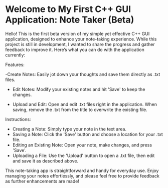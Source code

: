 
# Welcome to My First C++ GUI Application: Note Taker (Beta)
Hello! This is the first beta version of my simple yet effective C++ GUI application, designed to enhance your note-taking experience. While this project is still in development, I wanted to share the progress and gather feedback to improve it. Here’s what you can do with the application currently:

Features:

-Create Notes: Easily jot down your thoughts and save them directly as .txt files.

- Edit Notes: Modify your existing notes and hit 'Save' to keep the changes.

- Upload and Edit: Open and edit .txt files right in the application. When saving, remove the .txt from the title to overwrite the existing file.

Instructions:

- Creating a Note: Simply type your note in the text area.
- Saving a Note: Click the 'Save' button and choose a location for your .txt file.
- Editing an Existing Note: Open your note, make changes, and press 'Save'.
- Uploading a File: Use the 'Upload' button to open a .txt file, then edit and save it as described above.
  
This note-taking app is straightforward and handy for everyday use. Enjoy managing your notes effortlessly, and please feel free to provide feedback as further enhancements are made!
